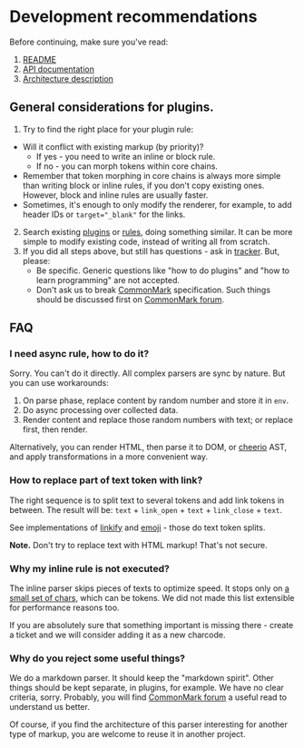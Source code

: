# Development recommendations

Before continuing, make sure you've read:

1. [README](https://github.com/markdown-it/markdown-it#markdown-it)
2. [API documentation](https://markdown-it.github.io/markdown-it/)
3. [Architecture description](architecture)


## General considerations for plugins.

1. Try to find the right place for your plugin rule:
  - Will it conflict with existing markup (by priority)?
    - If yes - you need to write an inline or block rule.
    - If no - you can morph tokens within core chains.
  - Remember that token morphing in core chains is always more simple than writing
    block or inline rules, if you don't copy existing ones. However,
    block and inline rules are usually faster.
  - Sometimes, it's enough to only modify the renderer, for example, to add
    header IDs or `target="_blank"` for the links.
2. Search existing
   [plugins](https://www.npmjs.org/browse/keyword/markdown-it-plugin)
   or [rules](https://github.com/markdown-it/markdown-it/tree/master/lib),
   doing something similar. It can be more simple to modify existing code,
   instead of writing all from scratch.
3. If you did all steps above, but still has questions - ask in
   [tracker](https://github.com/markdown-it/markdown-it/issues). But, please:
   - Be specific. Generic questions like "how to do plugins" and
     "how to learn programming" are not accepted.
   - Don't ask us to break [CommonMark](http://commonmark.org/) specification.
     Such things should be discussed first on [CommonMark forum](http://talk.commonmark.org/).


## FAQ


### I need async rule, how to do it?

Sorry. You can't do it directly. All complex parsers are sync by nature. But you
can use workarounds:

1. On parse phase, replace content by random number and store it in `env`.
2. Do async processing over collected data.
3. Render content and replace those random numbers with text; or replace first, then render.

Alternatively, you can render HTML, then parse it to DOM, or
[cheerio](https://github.com/cheeriojs/cheerio) AST, and apply transformations
in a more convenient way.


### How to replace part of text token with link?

The right sequence is to split text to several tokens and add link tokens in between.
The result will be: `text` + `link_open` + `text` + `link_close` + `text`.

See implementations of [linkify](https://github.com/markdown-it/markdown-it/blob/master/lib/rules_core/linkify.js) and [emoji](https://github.com/markdown-it/markdown-it-emoji/blob/master/lib/replace.js) - those do text token splits.

__Note.__ Don't try to replace text with HTML markup! That's not secure.


### Why my inline rule is not executed?

The inline parser skips pieces of texts to optimize speed. It stops only on [a small set of chars](https://github.com/markdown-it/markdown-it/blob/master/lib/rules_inline/text.js), which can be tokens. We did not made this list extensible for performance reasons too.

If you are absolutely sure that something important is missing there - create a
ticket and we will consider adding it as a new charcode.


### Why do you reject some useful things?

We do a markdown parser. It should keep the "markdown spirit". Other things should
be kept separate, in plugins, for example. We have no clear criteria, sorry.
Probably, you will find [CommonMark forum](http://talk.commonmark.org/) a useful read to understand us better.

Of course, if you find the architecture of this parser interesting for another type
of markup, you are welcome to reuse it in another project.
